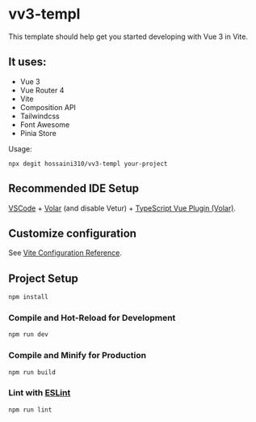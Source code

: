 # vv3-templ

This template should help get you started developing with Vue 3 in Vite.

## It uses:

- Vue 3
- Vue Router 4
- Vite
- Composition API
- Tailwindcss
- Font Awesome
- Pinia Store

Usage:

```
npx degit hossaini310/vv3-templ your-project
```

## Recommended IDE Setup

[VSCode](https://code.visualstudio.com/) + [Volar](https://marketplace.visualstudio.com/items?itemName=johnsoncodehk.volar) (and disable Vetur) + [TypeScript Vue Plugin (Volar)](https://marketplace.visualstudio.com/items?itemName=johnsoncodehk.vscode-typescript-vue-plugin).

## Customize configuration

See [Vite Configuration Reference](https://vitejs.dev/config/).

## Project Setup

```sh
npm install
```

### Compile and Hot-Reload for Development

```sh
npm run dev
```

### Compile and Minify for Production

```sh
npm run build
```

### Lint with [ESLint](https://eslint.org/)

```sh
npm run lint
```
